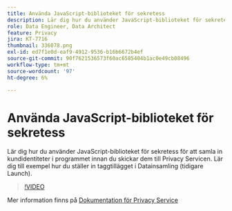 ```yaml
---
title: Använda JavaScript-biblioteket för sekretess
description: Lär dig hur du använder JavaScript-biblioteket för sekretess för att samla in kundidentiteter i programmet innan du skickar dem till Privacy Servicen. Lär dig till exempel hur du ställer in taggtillägget i Datainsamling (tidigare Launch).
role: Data Engineer, Data Architect
feature: Privacy
jira: KT-7716
thumbnail: 336078.png
exl-id: ed7f1e0d-eaf9-4912-9536-b16b6672b4ef
source-git-commit: 90f7621536573f60ac6585404b1ac0e49cb08496
workflow-type: tm+mt
source-wordcount: '97'
ht-degree: 6%

---
```



# Använda JavaScript-biblioteket för sekretess

Lär dig hur du använder JavaScript-biblioteket för sekretess för att samla in kundidentiteter i programmet innan du skickar dem till Privacy Servicen. Lär dig till exempel hur du ställer in taggtillägget i Datainsamling (tidigare Launch).

>[!VIDEO](https://video.tv.adobe.com/v/336078?quality=12&learn=on)

Mer information finns på [Dokumentation för Privacy Service](https://experienceleague.adobe.com/docs/experience-platform/privacy/home.html?lang=sv)
